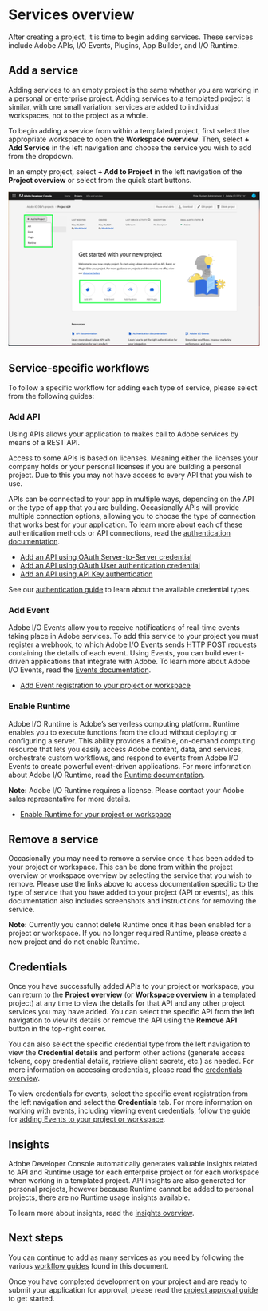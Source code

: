 # Services overview

After creating a project, it is time to begin adding services. These services include Adobe APIs, I/O Events, Plugins, App Builder, and I/O Runtime.

## Add a service

Adding services to an empty project is the same whether you are working in a personal or enterprise project. Adding services to a templated project is similar, with one small variation: services are added to individual workspaces, not to the project as a whole.

To begin adding a service from within a templated project, first select the appropriate workspace to open the **Workspace overview**. Then, select **+ Add Service** in the left navigation and choose the service you wish to add from the dropdown. 

In an empty project, select **+ Add to Project** in the left navigation of the **Project overview** or select from the quick start buttons.

![](../../images/services-add-to-project.png)

## Service-specific workflows

To follow a specific workflow for adding each type of service, please select from the following guides:

### Add API

Using APIs allows your application to makes call to Adobe services by means of a REST API.

Access to some APIs is based on licenses. Meaning either the licenses your company holds or your personal licenses if you are building a personal project. Due to this you may not have access to every API that you wish to use.

APIs can be connected to your app in multiple ways, depending on the API or the type of app that you are building. Occasionally APIs will provide multiple connection options, allowing you to choose the type of connection that works best for your application. To learn more about each of these authentication methods or API connections, read the [authentication documentation](../authentication/).

* [Add an API using OAuth Server-to-Server credential](services-add-api-oauth-s2-s)
* [Add an API using OAuth User authentication credential](services-add-api-oauth-user-authentication)
* [Add an API using API Key authentication](services-add-api-key)

<InlineAlert slots="text"/>

See our [authentication guide](../authentication/) to learn about the available credential types.

### Add Event

Adobe I/O Events allow you to receive notifications of real-time events taking place in Adobe services. To add this service to your project you must register a webhook, to which Adobe I/O Events sends HTTP POST requests containing the details of each event. Using Events, you can build event-driven applications that integrate with Adobe. To learn more about Adobe I/O Events, read the [Events documentation](https://www.adobe.com/go/devs_events).

* [Add Event registration to your project or workspace](services-add-event)

### Enable Runtime

Adobe I/O Runtime is Adobe’s serverless computing platform. Runtime enables you to execute functions from the cloud without deploying or configuring a server. This ability provides a flexible, on-demand computing resource that lets you easily access Adobe content, data, and services, orchestrate custom workflows, and respond to events from Adobe I/O Events to create powerful event-driven applications. For more information about Adobe I/O Runtime, read the [Runtime documentation](https://www.adobe.com/go/devs_runtime).

**Note:** Adobe I/O Runtime requires a license. Please contact your Adobe sales representative for more details.

* [Enable Runtime for your project or workspace](services-enable-runtime)

## Remove a service

Occasionally you may need to remove a service once it has been added to your project or workspace. This can be done from within the project overview or workspace overview by selecting the service that you wish to remove. Please use the links above to access documentation specific to the type of service that you have added to your project (API or events), as this documentation also includes screenshots and instructions for removing the service.

**Note:** Currently you cannot delete Runtime once it has been enabled for a project or workspace. If you no longer required Runtime, please create a new project and do not enable Runtime.

## Credentials

Once you have successfully added APIs to your project or workspace, you can return to the **Project overview** (or **Workspace overview** in a templated project) at any time to view the details for that API and any other project services you may have added. You can select the specific API from the left navigation to view its details or remove the API using the **Remove API** button in the top-right corner.

You can also select the specific credential type from the left navigation to view the **Credential details** and perform other actions (generate access tokens, copy credential details, retrieve client secrets, etc.) as needed. For more information on accessing credentials, please read the [credentials overview](../credentials).

To view credentials for events, select the specific event registration from the left navigation and select the **Credentials** tab. For more information on working with events, including viewing event credentials, follow the guide for [adding Events to your project or workspace](services-add-event).

## Insights

Adobe Developer Console automatically generates valuable insights related to API and Runtime usage for each enterprise project or for each workspace when working in a templated project. API insights are also generated for personal projects, however because Runtime cannot be added to personal projects, there are no Runtime usage insights available.

To learn more about insights, read the [insights overview](../insights).

## Next steps

You can continue to add as many services as you need by following the various [workflow guides](#service-specific-workflows) found in this document.

Once you have completed development on your project and are ready to submit your application for approval, please read the [project approval guide](../projects/approval) to get started.

